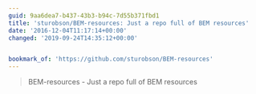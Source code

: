 ```yaml
---
guid: 9aa6dea7-b437-43b3-b94c-7d55b371fbd1
title: 'sturobson/BEM-resources: Just a repo full of BEM resources'
date: '2016-12-04T11:17:14+00:00'
changed: '2019-09-24T14:35:12+00:00'


bookmark_of: 'https://github.com/sturobson/BEM-resources'
---
```



<blockquote>BEM-resources - Just a repo full of BEM resources</blockquote>
